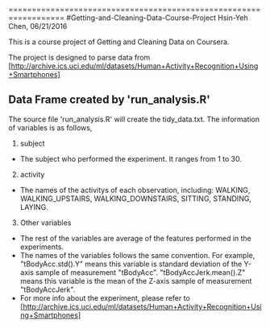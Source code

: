 ==================================================================
#Getting-and-Cleaning-Data-Course-Project
Hsin-Yeh Chen, 06/21/2016

This is a course project of Getting and Cleaning Data on Coursera.

The project is designed to parse data from 
[http://archive.ics.uci.edu/ml/datasets/Human+Activity+Recognition+Using+Smartphones]

## Data Frame created by 'run_analysis.R'
The source file 'run_analysis.R' will create the tidy_data.txt. The information of variables is as follows, 

1. subject
  * The subject who performed the experiment. It ranges from 1 to 30. 

2. activity
  * The names of the activitys of each observation, including: WALKING, WALKING_UPSTAIRS, WALKING_DOWNSTAIRS, SITTING, STANDING, LAYING.  

3. Other variables
  * The rest of the variables are average of the features performed in the experiments.
  * The names of the variables follows the same convention. For example, "tBodyAcc.std().Y" means this variable is standard deviation of the Y-axis sample of measurement "tBodyAcc".
    "tBodyAccJerk.mean().Z" means this variable is the mean of the Z-axis sample of measurement "tBodyAccJerk".
  * For more info about the experiment, please refer to 
   [http://archive.ics.uci.edu/ml/datasets/Human+Activity+Recognition+Using+Smartphones]